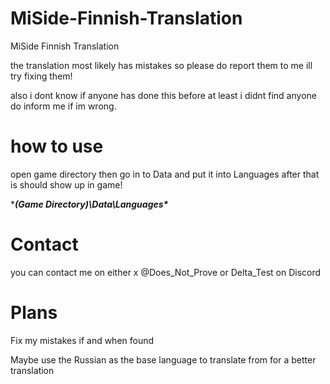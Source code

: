 # MiSide-Finnish-Translation

MiSide Finnish Translation

the translation most likely has mistakes so please do report them to me ill try fixing them!

also i dont know if anyone has done this before at least i didnt find anyone do inform me if im wrong.

# how to use 
open game directory then go in to Data and put it into Languages after that is should show up in game!

****(Game Directory)\Data\Languages\****

# Contact
you can contact me on either x @Does_Not_Prove or Delta_Test on Discord

# Plans
Fix my mistakes if and when found

Maybe use the Russian as the base language to translate from for a better translation

